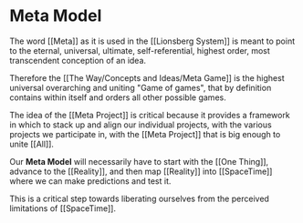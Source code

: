 # Meta Model

The word [[Meta]] as it is used in the [[Lionsberg System]] is meant to point to the eternal, universal, ultimate, self-referential, highest order, most transcendent conception of an idea. 

Therefore the [[The Way/Concepts and Ideas/Meta Game]] is the highest universal overarching and uniting "Game of games", that by definition contains within itself and orders all other possible games.

The idea of the [[Meta Project]] is critical because it provides a framework in which to stack up and align our individual projects, with the various projects we participate in, with the [[Meta Project]] that is big enough to unite [[All]].  

Our **Meta Model** will necessarily have to start with the [[One Thing]], advance to the [[Reality]], and then map [[Reality]] into [[SpaceTime]] where we can make predictions and test it. 

This is a critical step towards liberating ourselves from the perceived limitations of [[SpaceTime]]. 